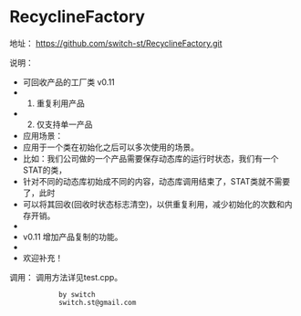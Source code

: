 RecyclineFactory
================

地址：
https://github.com/switch-st/RecyclineFactory.git

说明：
 * 可回收产品的工厂类 v0.11
 * 1. 重复利用产品
 * 2. 仅支持单一产品
 * 应用场景：
 * 应用于一个类在初始化之后可以多次使用的场景。
 * 比如：我们公司做的一个产品需要保存动态库的运行时状态，我们有一个STAT的类，
 * 针对不同的动态库初始成不同的内容，动态库调用结束了，STAT类就不需要了，此时
 * 可以将其回收(回收时状态标志清空)，以供重复利用，减少初始化的次数和内存开销。
 *  
 * v0.11 增加产品复制的功能。
 *  
 * 欢迎补充！

调用：
	调用方法详见test.cpp。


	            by switch
				switch.st@gmail.com

